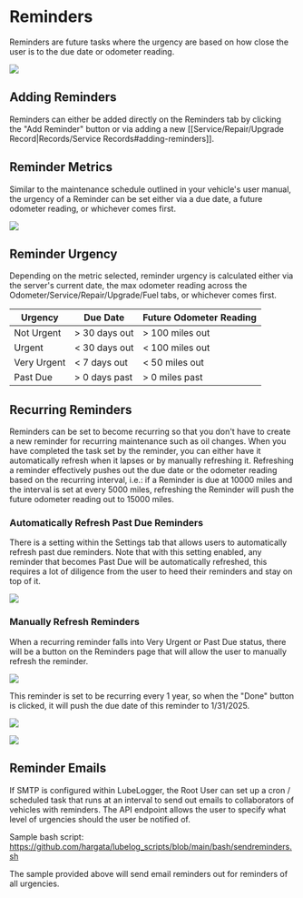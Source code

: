 # Reminders

Reminders are future tasks where the urgency are based on how close the user is to the due date or odometer reading.

![](/Records/Reminders/a/image-1706403372050.png)

## Adding Reminders
Reminders can either be added directly on the Reminders tab by clicking the "Add Reminder" button or via adding a new [[Service/Repair/Upgrade Record|Records/Service Records#adding-reminders]].

## Reminder Metrics
Similar to the maintenance schedule outlined in your vehicle's user manual, the urgency of a Reminder can be set either via a due date, a future odometer reading, or whichever comes first.

![](/Records/Reminders/a/image-1706403594197.png)

## Reminder Urgency
Depending on the metric selected, reminder urgency is calculated either via the server's current date, the max odometer reading across the Odometer/Service/Repair/Upgrade/Fuel tabs, or whichever comes first.

| Urgency    | Due Date      | Future Odometer Reading |
| ---------- | ------------- | ----------------------- |
| Not Urgent | > 30 days out | > 100 miles out         |
| Urgent     | < 30 days out | < 100 miles out         |
|  Very Urgent          |     < 7 days out         |        < 50 miles out                 |
|   Past Due         |   > 0 days past            |     > 0 miles past                    |

## Recurring Reminders
Reminders can be set to become recurring so that you don't have to create a new reminder for recurring maintenance such as oil changes. When you have completed the task set by the reminder, you can either have it automatically refresh when it lapses or by manually refreshing it. Refreshing a reminder effectively pushes out the due date or the odometer reading based on the recurring interval, i.e.: if a Reminder is due at 10000 miles and the interval is set at every 5000 miles, refreshing the Reminder will push the future odometer reading out to 15000 miles.

### Automatically Refresh Past Due Reminders
There is a setting within the Settings tab that allows users to automatically refresh past due reminders. Note that with this setting enabled, any reminder that becomes Past Due will be automatically refreshed, this requires a lot of diligence from the user to heed their reminders and stay on top of it.

![](/Records/Reminders/a/image-1706404019404.png)

### Manually Refresh Reminders
When a recurring reminder falls into Very Urgent or Past Due status, there will be a button on the Reminders page that will allow the user to manually refresh the reminder.

![](/Records/Reminders/a/image-1706404336137.png)

This reminder is set to be recurring every 1 year, so when the "Done" button is clicked, it will push the due date of this reminder to 1/31/2025.

![](/Records/Reminders/a/image-1706404394320.png)

![](/Reminders/a/image-1706404403748.png)

## Reminder Emails
If SMTP is configured within LubeLogger, the Root User can set up a cron / scheduled task that runs at an interval to send out emails to collaborators of vehicles with reminders. The API endpoint allows the user to specify what level of urgencies should the user be notified of.

Sample bash script: https://github.com/hargata/lubelog_scripts/blob/main/bash/sendreminders.sh

The sample provided above will send email reminders out for reminders of all urgencies.
